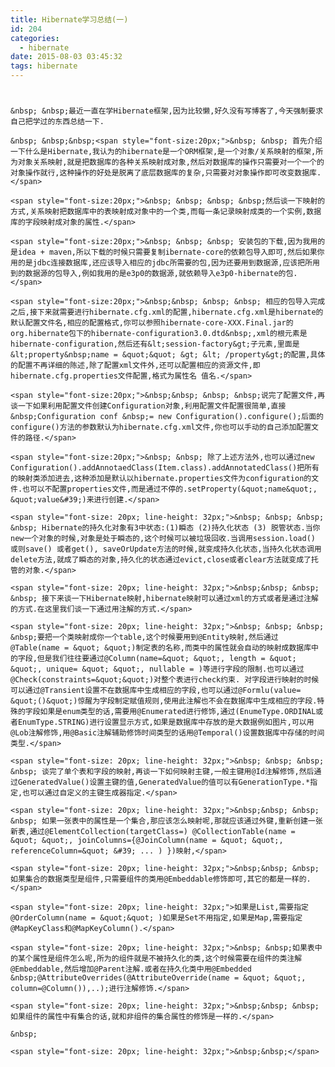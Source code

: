 ```yaml
---
title: Hibernate学习总结(一)
id: 204
categories:
  - hibernate
date: 2015-08-03 03:45:32
tags: hibernate
---
```


# 
	&nbsp; &nbsp;最近一直在学Hibernate框架,因为比较懒,好久没有写博客了,今天强制要求自己把学过的东西总结一下.

	&nbsp; &nbsp;&nbsp;<span style="font-size:20px;">&nbsp; &nbsp; 首先介绍一下什么是Hibernate,我认为的hibernate是一个ORM框架,是一个对象/关系映射的框架,所为对象关系映射,就是把数据库的各种关系映射成对象,然后对数据库的操作只需要对一个一个的对象操作就行,这种操作的好处是脱离了底层数据库的复杂,只需要对对象操作即可改变数据库.</span>

	<span style="font-size:20px;">&nbsp; &nbsp; &nbsp; &nbsp;然后谈一下映射的方式,关系映射把数据库中的表映射成对象中的一个类,而每一条记录映射成类的一个实例,数据库的字段映射成对象的属性.</span>

	<span style="font-size:20px;">&nbsp; &nbsp; &nbsp; 安装包的下载,因为我用的是idea + maven,所以下载的时候只需要复制ibernate-core的依赖包导入即可,然后如果你用的是jdbc连接数据库,还应该导入相应的jdbc所需要的包,因为还要用到数据源,应该把所用到的数据源的包导入,例如我用的是e3p0的数据源,就依赖导入e3p0-hibernate的包.</span>

	<span style="font-size:20px;">&nbsp;&nbsp; &nbsp; &nbsp; 相应的包导入完成之后,接下来就需要进行hibernate.cfg.xml的配置,hibernate.cfg.xml是hibernate的默认配置文件名,相应的配置格式,你可以参照hibernate-core-XXX.Final.jar的org.hibernate包下的hibernate-configuration3.0.dtd&nbsp;,xml的根元素是hibernate-configuration,然后还有&lt;session-factory&gt;子元素,里面是&lt;property&nbsp;name = &quot;&quot; &gt; &lt; /property&gt;的配置,具体的配置不再详细的陈述,除了配置xml文件外,还可以配置相应的资源文件,即hibernate.cfg.properties文件配置,格式为属性名 值名.</span>

	<span style="font-size:20px;">&nbsp;&nbsp; &nbsp; &nbsp;说完了配置文件,再谈一下如果利用配置文件创建Configuration对象,利用配置文件配置很简单,直接 &nbsp;Configuration conf &nbsp;= new Configuration().configure();后面的configure()方法的参数默认为hibernate.cfg.xml文件,你也可以手动的自己添加配置文件的路径.</span>

	<span style="font-size:20px;">&nbsp; &nbsp; 除了上述方法外,也可以通过new Configuration().addAnnotaedClass(Item.class).addAnnotatedClass()把所有的映射类添加进去,这种添加是默认以hibernate.properties文件为configuration的文件.也可以不配置properties文件,而是通过不停的.setProperty(&quot;name&quot;, &quot;value&#39;)来进行创建.</span>

	<span style="font-size: 20px; line-height: 32px;">&nbsp; &nbsp; &nbsp; &nbsp; Hibernate的持久化对象有3中状态:(1)瞬态 (2)持久化状态 (3) 脱管状态.当你new一个对象的时候,对象是处于瞬态的,这个时候可以被垃圾回收.当调用session.load() 或则save() 或者get(), saveOrUpdate方法的时候,就变成持久化状态,当持久化状态调用delete方法,就成了瞬态的对象,持久化的状态通过evict,close或者clear方法就变成了托管的对象.</span>

	<span style="font-size: 20px; line-height: 32px;">&nbsp;&nbsp; &nbsp; &nbsp; 接下来谈一下Hibernate映射,hibernate映射可以通过xml的方式或者是通过注解的方式.在这里我们谈一下通过用注解的方式.</span>

	<span style="font-size: 20px; line-height: 32px;">&nbsp; &nbsp; &nbsp; &nbsp;要把一个类映射成你一个table,这个时候要用到@Entity映射,然后通过@Table(name = &quot; &quot;)制定表的名称,而类中的属性就会自动的映射成数据库中的字段,但是我们往往要通过@Column(name=&quot; &quot;, length = &quot; &quot;, unique= &quot; &quot;, nullable = )等进行字段的限制.也可以通过@Check(constraints=&quot;&quot;)对整个表进行check约束. 对字段进行映射的时候可以通过@Transient设置不在数据库中生成相应的字段,也可以通过@Formlu(value= &quot;()&quot;)惊醒为字段制定赋值规则,使用此注解也不会在数据库中生成相应的字段.特殊的字段如果是enum类型的话,需要用@Enumerated进行修饰,通过(EnumeType.ORDINAL或者EnumType.STRING)进行设置显示方式,如果是数据库中存放的是大数据例如图片,可以用@Lob注解修饰,用@Basic注解辅助修饰时间类型的话用@Temporal()设置数据库中存储的时间类型.</span>

	<span style="font-size: 20px; line-height: 32px;">&nbsp; &nbsp; &nbsp; &nbsp; 谈完了单个表和字段的映射,再谈一下如何映射主键,一般主键用@Id注解修饰,然后通过GeneratedValue()设置主键的值,GeneratedValue的值可以有GenerationType.*指定,也可以通过自定义的主键生成器指定.</span>

	<span style="font-size: 20px; line-height: 32px;">&nbsp;&nbsp; &nbsp; &nbsp; 如果一张表中的属性是一个集合,那应该怎么映射呢,那就应该通过外键,重新创建一张新表,通过@ElementCollection(targetClass=) @CollectionTable(name = &quot; &quot;, joinColumns={@JoinColumn(name = &quot; &quot;, referenceColumn=&quot; &#39; ... ) })映射,</span>

	<span style="font-size: 20px; line-height: 32px;">&nbsp;&nbsp; &nbsp; 如果集合的数据类型是组件,只需要组件的类用@Embeddable修饰即可,其它的都是一样的.</span>

	<span style="font-size: 20px; line-height: 32px;">如果是List,需要指定@OrderColumn(name = &quot;&quot; )如果是Set不用指定,如果是Map,需要指定@MapKeyClass和@MapKeyColumn().</span>

	<span style="font-size: 20px; line-height: 32px;">&nbsp; &nbsp;如果表中的某个属性是组件怎么呢,所为的组件就是不被持久化的类,这个时候需要在组件的类注解@Embeddable,然后增加@Parent注解.或者在持久化类中用@Embedded &nbsp;@AttributeOverrides(@AttributeOverride(name = &quot; &quot;, column=@Column()),..);进行注解修饰.</span>

	<span style="font-size: 20px; line-height: 32px;">&nbsp;&nbsp; &nbsp;如果组件的属性中有集合的话,就和非组件的集合属性的修饰是一样的.</span>

	&nbsp;

	<span style="font-size: 20px; line-height: 32px;">&nbsp;&nbsp;</span>